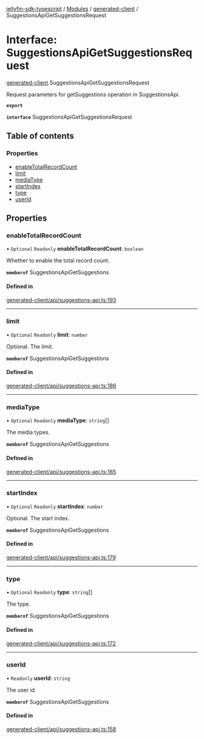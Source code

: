 [jellyfin-sdk-typescript](../README.md) / [Modules](../modules.md) / [generated-client](../modules/generated_client.md) / SuggestionsApiGetSuggestionsRequest

# Interface: SuggestionsApiGetSuggestionsRequest

[generated-client](../modules/generated_client.md).SuggestionsApiGetSuggestionsRequest

Request parameters for getSuggestions operation in SuggestionsApi.

**`export`**

**`interface`** SuggestionsApiGetSuggestionsRequest

## Table of contents

### Properties

- [enableTotalRecordCount](generated_client.SuggestionsApiGetSuggestionsRequest.md#enabletotalrecordcount)
- [limit](generated_client.SuggestionsApiGetSuggestionsRequest.md#limit)
- [mediaType](generated_client.SuggestionsApiGetSuggestionsRequest.md#mediatype)
- [startIndex](generated_client.SuggestionsApiGetSuggestionsRequest.md#startindex)
- [type](generated_client.SuggestionsApiGetSuggestionsRequest.md#type)
- [userId](generated_client.SuggestionsApiGetSuggestionsRequest.md#userid)

## Properties

### enableTotalRecordCount

• `Optional` `Readonly` **enableTotalRecordCount**: `boolean`

Whether to enable the total record count.

**`memberof`** SuggestionsApiGetSuggestions

#### Defined in

[generated-client/api/suggestions-api.ts:193](https://github.com/thornbill/jellyfin-sdk-typescript/blob/7534c86/src/generated-client/api/suggestions-api.ts#L193)

___

### limit

• `Optional` `Readonly` **limit**: `number`

Optional. The limit.

**`memberof`** SuggestionsApiGetSuggestions

#### Defined in

[generated-client/api/suggestions-api.ts:186](https://github.com/thornbill/jellyfin-sdk-typescript/blob/7534c86/src/generated-client/api/suggestions-api.ts#L186)

___

### mediaType

• `Optional` `Readonly` **mediaType**: `string`[]

The media types.

**`memberof`** SuggestionsApiGetSuggestions

#### Defined in

[generated-client/api/suggestions-api.ts:165](https://github.com/thornbill/jellyfin-sdk-typescript/blob/7534c86/src/generated-client/api/suggestions-api.ts#L165)

___

### startIndex

• `Optional` `Readonly` **startIndex**: `number`

Optional. The start index.

**`memberof`** SuggestionsApiGetSuggestions

#### Defined in

[generated-client/api/suggestions-api.ts:179](https://github.com/thornbill/jellyfin-sdk-typescript/blob/7534c86/src/generated-client/api/suggestions-api.ts#L179)

___

### type

• `Optional` `Readonly` **type**: `string`[]

The type.

**`memberof`** SuggestionsApiGetSuggestions

#### Defined in

[generated-client/api/suggestions-api.ts:172](https://github.com/thornbill/jellyfin-sdk-typescript/blob/7534c86/src/generated-client/api/suggestions-api.ts#L172)

___

### userId

• `Readonly` **userId**: `string`

The user id.

**`memberof`** SuggestionsApiGetSuggestions

#### Defined in

[generated-client/api/suggestions-api.ts:158](https://github.com/thornbill/jellyfin-sdk-typescript/blob/7534c86/src/generated-client/api/suggestions-api.ts#L158)
